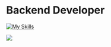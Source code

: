 # Backend Developer

[![My Skills](https://skillicons.dev/icons?i=java,spring,eclipse,maven,androidstudio,py,angular,ts,html,css,vscode,linux,docker,git,mysql,sqlite,postgres,mongodb&perline=6)](https://skillicons.dev)

![](https://quotes-github-readme.vercel.app/api?type=horizontal&theme=dark)
